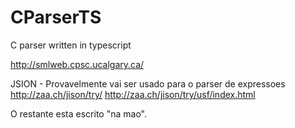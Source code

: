 # CParserTS
C parser written in typescript
 


http://smlweb.cpsc.ucalgary.ca/

JSION - Provavelmente vai ser usado para o parser de expressoes
http://zaa.ch/jison/try/
http://zaa.ch/jison/try/usf/index.html

O restante esta escrito "na mao".

